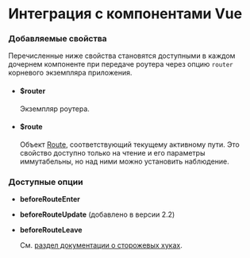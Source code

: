 # Интеграция с компонентами Vue

### Добавляемые свойства

Перечисленные ниже свойства становятся доступными в каждом дочернем компоненте при передаче роутера через опцию `router` корневого экземпляра приложения.

- #### $router

  Экземпляр роутера.

- #### $route

  Объект [Route](route-object.md), соответствующий текущему активному пути. Это свойство доступно только на чтение и его параметры иммутабельны, но над ними можно установить наблюдение.

### Доступные опции

- **beforeRouteEnter**
- **beforeRouteUpdate** (добавлено в версии 2.2)
- **beforeRouteLeave**

  См. [раздел документации о сторожевых хуках](../advanced/navigation-guards.md#указание-хука-для-конкретного-компонента).
